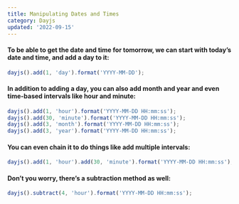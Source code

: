 ```yaml
---
title: Manipulating Dates and Times
category: Dayjs
updated: '2022-09-15'
---
```


#### To be able to get the date and time for tomorrow, we can start with today’s date and time, and add a day to it:

```js
dayjs().add(1, 'day').format('YYYY-MM-DD');
```

#### In addition to adding a day, you can also add month and year and even time-based intervals like hour and minute:

```js
dayjs().add(1, 'hour').format('YYYY-MM-DD HH:mm:ss');
dayjs().add(30, 'minute').format('YYYY-MM-DD HH:mm:ss');
dayjs().add(3, 'month').format('YYYY-MM-DD HH:mm:ss');
dayjs().add(3, 'year').format('YYYY-MM-DD HH:mm:ss');
```

#### You can even chain it to do things like add multiple intervals:

```js
dayjs().add(1, 'hour').add(30, 'minute').format('YYYY-MM-DD HH:mm:ss');
```

#### Don’t you worry, there’s a subtraction method as well:

```js
dayjs().subtract(4, 'hour').format('YYYY-MM-DD HH:mm:ss');
```
